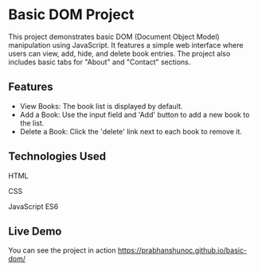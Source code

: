 
# Basic DOM Project

This project demonstrates basic DOM (Document Object Model) manipulation using JavaScript. It features a simple web interface where users can view, add, hide, and delete book entries. The project also includes basic tabs for "About" and "Contact" sections.







## Features

- View Books: The book list is displayed by default.
- Add a Book: Use the input field and 'Add' button to add a new book to the list.
- Delete a Book: Click the 'delete' link next to each book to remove it.



## Technologies Used


HTML

CSS

JavaScript ES6

## Live Demo

You can see the project in action https://prabhanshunoc.github.io/basic-dom/
